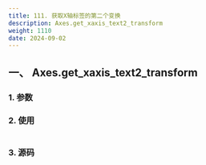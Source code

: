 ```yaml
---
title: 111. 获取X轴标签的第二个变换
description: Axes.get_xaxis_text2_transform
weight: 1110
date: 2024-09-02
---
```

<style>
th, td {
  border: 1px solid rgb(190, 190, 190);
}
</style>


## 一、 Axes.get_xaxis_text2_transform


### 1. 参数




### 2. 使用



```python


```


### 3. 源码
```python

```




